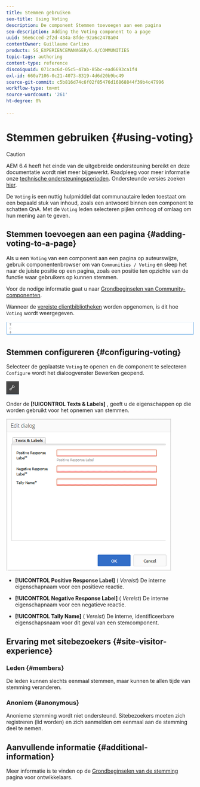 ```yaml
---
title: Stemmen gebruiken
seo-title: Using Voting
description: De component Stemmen toevoegen aan een pagina
seo-description: Adding the Voting component to a page
uuid: 56e6cced-2f2d-434a-8fde-92a6c2478a04
contentOwner: Guillaume Carlino
products: SG_EXPERIENCEMANAGER/6.4/COMMUNITIES
topic-tags: authoring
content-type: reference
discoiquuid: 071cac6d-05c5-47ab-85bc-ead6693ca1f4
exl-id: 660a7106-0c21-4073-8319-4d6d20b9bc49
source-git-commit: c5b816d74c6f02f85476d16868844f39b4c47996
workflow-type: tm+mt
source-wordcount: '261'
ht-degree: 0%

---
```


# Stemmen gebruiken {#using-voting}

>[!CAUTION]
>
>AEM 6.4 heeft het einde van de uitgebreide ondersteuning bereikt en deze documentatie wordt niet meer bijgewerkt. Raadpleeg voor meer informatie onze [technische ondersteuningsperioden](https://helpx.adobe.com/support/programs/eol-matrix.html). Ondersteunde versies zoeken [hier](https://experienceleague.adobe.com/docs/).

De `Voting` is een nuttig hulpmiddel dat communautaire leden toestaat om een bepaald stuk van inhoud, zoals een antwoord binnen een component te schatten QnA. Met de `Voting` leden selecteren pijlen omhoog of omlaag om hun mening aan te geven.

## Stemmen toevoegen aan een pagina {#adding-voting-to-a-page}

Als u een `Voting` van een component aan een pagina op auteurswijze, gebruik componentenbrowser om van `Communities / Voting` en sleep het naar de juiste positie op een pagina, zoals een positie ten opzichte van de functie waar gebruikers op kunnen stemmen.

Voor de nodige informatie gaat u naar [Grondbeginselen van Community-componenten](basics.md).

Wanneer de [vereiste clientbibliotheken](essentials-voting.md#essentials-for-client-side) worden opgenomen, is dit hoe `Voting` wordt weergegeven.

![chlimage_1-307](assets/chlimage_1-307.png)

## Stemmen configureren {#configuring-voting}

Selecteer de geplaatste `Voting` te openen en de component te selecteren `Configure` wordt het dialoogvenster Bewerken geopend.

![chlimage_1-308](assets/chlimage_1-308.png)

Onder de **[!UICONTROL Texts & Labels]** , geeft u de eigenschappen op die worden gebruikt voor het opnemen van stemmen.

![chlimage_1-309](assets/chlimage_1-309.png)

* **[!UICONTROL Positive Response Label]**
(
*Vereist*) De interne eigenschapnaam voor een positieve reactie.

* **[!UICONTROL Negative Response Label]**
(
*Vereist*) De interne eigenschapnaam voor een negatieve reactie.

* **[!UICONTROL Tally Name]**
(
*Vereist*) De interne, identificeerbare eigenschapsnaam voor dit geval van een stemcomponent.

## Ervaring met sitebezoekers {#site-visitor-experience}

### Leden {#members}

De leden kunnen slechts eenmaal stemmen, maar kunnen te allen tijde van stemming veranderen.

### Anoniem {#anonymous}

Anonieme stemming wordt niet ondersteund. Sitebezoekers moeten zich registreren (lid worden) en zich aanmelden om eenmaal aan de stemming deel te nemen.

## Aanvullende informatie {#additional-information}

Meer informatie is te vinden op de [Grondbeginselen van de stemming](essentials-voting.md) pagina voor ontwikkelaars.
